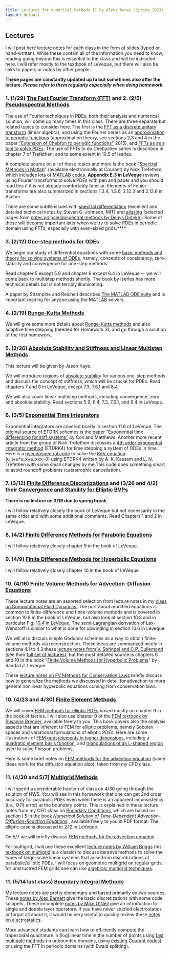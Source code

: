 ```yaml
---
title: Lectures for Numerical Methods II by Aleks Donev (Spring 2023)
layout: default
---
```


## Lectures 

I will post here lecture notes for each class in the form of slides (typed or hand-written). While these contain all of the information you need to know, reading going beyond this is essential to the class and will be indicated here. I will refer mostly to the textbook of LeVeque, but there will also be links to papers or notes by other people. 
 
**These pages are constantly updated up to but sometimes also after the lecture. *Please refer to them regularly especially when doing homework.*** 

### 1. (1/29) [The Fast Fourier Transform (FFT)](Lectures/Lecture-FFT.handout.pdf) and 2. (2/5) [Pseudospectral Methods](Lectures/Lecture-Spectral.handout.pdf)

The use of Fourier techniques in PDEs, both their analysis and numerical solution, will come up many times in this class. There are three separate but related topics to consider here. The first is the [FFT as a discrete unitary transform](Lectures/Lecture-FFT.handout.pdf) (linear algebra), and using the Fourier series as an [approximation to periodic functions](https://epubs.siam.org/doi/pdf/10.1137/141001007) (approximation theory, see sections 2,3 and 4 in the paper ["Extension of Chebfun to periodic functions"](https://epubs.siam.org/doi/pdf/10.1137/141001007) 2015), and [FFTs as as a tool to solve PDEs](Lectures/Lecture-Spectral.handout.pdf). The use of FFTs to do Chebyshev series is described in chapter 7 of Trefethen, and to some extent in 10.5 of Iserles. 
 
A complete source on all of these topics and more is the book "[Spectral Methods in Matlab](https://epubs.siam.org/doi/book/10.1137/1.9780898719598)" (available electronically at Courant) by Nick Trefethen, which includes lots of [MATLAB codes](https://people.maths.ox.ac.uk/trefethen/spectral.html). **Appendix E.3 in LeVeque** reviews using Fourier transforms to solve PDEs with pen and paper and you should read this if it is not already comfortably familiar. Elements of Fouier transforms are also summarized in sections 1.3.4, 1.3.6, 2.12.3 and 2.12.6 in Ascher. 
 
There are some subtle issues with [spectral differentiation](Lectures/SpectralDerivatives_FFT.pdf) (excellent and detailed technical notes by Steven G. Johnson, MIT) and [aliasing](Lectures/Aliasing.pdf) (selected pages from [notes on pseudospectral methods by Denys Dutykh](https://arxiv.org/abs/1606.05432v1)). Some of these will become important later when we try to solve PDEs in periodic domain using FFTs, especially with even-sized grids.**** 

### 3. (2/12) [One-step methods for ODEs](Lectures/Lecture-ODE.handout.pdf)

We begin our study of differential equations with some [basic methods and theory for solving systems of ODEs](Lectures/Lecture-ODE.handout.pdf), namely, concepts of consistency, zero-stability and convergence for one-step methods. 
 
Read chapter 5 except 5.9 and chapter 6 except 6.4 in LeVeque -- we will come back to multistep methods shortly. The book by Iserles has more technical details but is not terribly illuminating. 
 
A paper by Shampine and Reichelt describes [The MATLAB ODE suite](https://epubs.siam.org/doi/10.1137/S1064827594276424) and is important reading for anyone using the MATLAB solvers. 

### 4. (2/19) [Runge-Kutta Methods](Lectures/RungeKutta.pdf)[ ](Lectures/Lecture-ODE.handout.pdf)

We will give some more details about [Runge-Kutta methods](Lectures/RungeKutta.pdf) and also adaptive time stepping (needed for Homework 3), and go through a solution of the first homework. 

### 5. (2/26) [](Lectures/RungeKutta.pdf) [Absolute Stability and Stiffness and Linear Multistep Methods](Lectures/MultiStepMethods.pdf)

This lecture will be given by Jason Kaye.

We will introduce regions of [absolute stability](Lectures/Lecture-Stability.handout.pdf) for various one-step methods and discuss the concept of stiffness, which will be crucial for PDEs. Read chapters 7 and 8 in LeVeque, except 7.3, 7.6.1 and 8.4.

We will also cover linear multistep methods, including convergence, zero and absolute stability. Read sections 5.9, 6.4, 7.3, 7.6.1, and 8.4 in LeVeque.

### 6. (3/5) [](Lectures/RungeKutta.pdf) [Exponential Time Integrators](Lectures/ExponentialIntegration.pdf) 

Exponential integrators are covered briefly in section 11.6 of LeVeque. The original source of ETDRK schemes is the paper ["Exponential time differencing for stiff systems"](https://www.math.fsu.edu/%7Eokhanmoh/media/Cox,%20Matthews,%20JCP,%202002,%20Exponential%20Time%20Differencing%20for%20Stiff%20Systems.pdf) by Cox and Matthews. Another more recent article from the group of Nick Trefethen discusses a [4th order exponential integrator method](https://people.maths.ox.ac.uk/trefethen/fourth-order.pdf) (ETDRK4) for time stepping a system of ODEs in time. Here is a [pseudospectral code](https://cims.nyu.edu/%7Edonev/Teaching/PDE/Matlab/KdV.m) to solve the [KdV equation](https://en.wikipedia.org/wiki/Korteweg%E2%80%93de_Vries_equation) (u_t+u\*u_x+u_xxx=0) using ETDRK4 written by A. K. Kassam and L. N. Trefethen with some small changes by me.This code does something smart to avoid roundoff problems (catastrophic cancellation).

### 7. (3/12) [](Lectures/RungeKutta.pdf) [Finite Difference Discretizations](Lectures/FD_Elliptic_1D.pdf) and (3/26 and 4/2) their [Convergence and Stability for Elliptic BVPs](Lectures/FD_Elliptic_Convergence.pdf)

**There is no lecture on 3/19 due to spring break.**

I will follow relatively closely the book of LeVeque but not necessarily
in the same order and with some additional comments. Read Chapters 1 and
2 in LeVeque.

### 8. (4/2) [](Lectures/RungeKutta.pdf) [Finite Difference Methods for Parabolic Equations](Lectures/FD_Parabolic.pdf) 

I will follow relatively closely chapter 9 in the book of LeVeque.

### 9. (4/9) [](Lectures/RungeKutta.pdf) [Finite Difference Methods for Hyperbolic Equations](Lectures/FD_Hyperbolic.pdf) 

I will follow relatively closely chapter 10 in the book of LeVeque.

### 10. (4/16) [](Lectures/RungeKutta.pdf) [Finite Volume Methods for Advection-Diffusion Equations](Lectures/FV_Hyperbolic.pdf) 

These lecture notes are an assorted selection from lecture notes in my
[class on Computational Fluid Dynamics.](../CFD/Lectures.html) The part
about modified equations is common to finite-difference and
finite-volume methods and is covered in section 10.8 in the book of
LeVeque, but also look at section 10.8 and in particular [Fig. 10.4 in
LeVeque](Lectures/Artificial.png). The semi-Lagrangian derivation of
Lax-Wendroff is similar to what is done for upwinding in section 10.6 in
Leveque.

We will also discuss simple Godunov schemes as a way to obtain
finite-volume methods via reconstruction. These ideas are summarized
nicely in sections 4.1 to 4.3 these [lecture notes from V. Springel and
C.P. Dullemond](../CFD/Lectures/SlopeLimiters_Notes.pdf) (see their
[full set of
lectures](http://www.ita.uni-heidelberg.de/%7Edullemond/lectures/num_fluid_2012/)),
but the most detailed source is chapters 6 and 10 in the book "[Finite
Volume Methods for Hyperbolic
Problems](http://depts.washington.edu/clawpack/book.html)" by Randall J.
Leveque.

These [lecture notes on FV Methods for Conservation
Laws](../CFD/Lectures/ConservationLaws.pdf) briefly discuss how to
generalize the methods we discussed in detail for advection to more
general nonlinear hyperbolic equations coming from conservation laws.

### 10. (4/23 and 4/30) [Finite Element Methods](Lectures/FEM_Elliptic.pdf)

We will cover [FEM methods for elliptic PDEs](Lectures/FEM_Elliptic.pdf)
based mostly on chapter 9 in the book of Iserles. I will also use
chapter 0 of the [FEM textbook by Susanne
Brenner](https://link.springer.com/book/10.1007/978-0-387-75934-0),
available freely to you. This book covers also the analysis aspects that
are inherent to FEM for elliptic problems, namely Sobolev spaces and
variational formulations of elliptic PDEs. Here are some illustrations
of [FEM grids/elements in higher dimensions](Lectures/FEM-basis-2D.pdf),
including a [quadratic element basis
function](Lectures/FEM_quadratic_basis_triangle.png), and
[triangulations of an L-shaped
region](Lectures/FEM_2D_L_shape_adaptive.png) used to solve Poisson
problems.

Here is some brief notes on [FEM methods for the advection
equation](Lectures/FEM_Advection.pdf) (same ideas work for the diffusion
equation also), taken from my CFD class.

### 11. (4/30 and 5/7) [Multigrid Methods](Lectures/MultigridTutorial_Briggs.pdf)

I will spend a considerable fraction of class on 4/30 going through the
solution of HW5. You will see in this homework that one can get 2nd
order accuracy for parabolic PDEs even when there is an apparent
inconsistency (i.e., O(1) error) at the boundary points. This is
explained in these lecture notes from my CFD class on [Boundary
Conditions](https://cims.nyu.edu/%7Edonev/Teaching/CFD/Lectures/BoundaryConditions.pdf),
which are based on section I.5 in the book
<a href="http://link.springer.com/book/10.1007/978-3-662-09017-6"
style="font-style: italic;" target="_blank" rel="noopener">Numerical
Solution of Time-Dependent Advection-Diffusion-Reaction Equations</a>.,
available freely to you in PDF format. The elliptic case is discussed in
2.12 in LeVeque.

On 5/7 we will briefly discuss [FEM methods for the advection
equation](Lectures/FEM_Advection.pdf).

For multigrid, I will use these excellent [lecture notes by William
Briggs](Lectures/MultigridTutorial_Briggs.pdf) (his [textbook on
multigrid](http://bookstore.siam.org/ot72/) is a classic) to discuss
iterative methods to solve the types of large-scale linear systems that
arise from discretizations of parabolic/elliptic PDEs. I will focus on
geometric multigrid on regular grids; for unstructred FEM grids one can
use [algebraic multigrid
techniques](https://www.osti.gov/servlets/purl/897960).

### 11. (5/14 last class) [Boundary Integral Methods](Lectures/BoundaryIntegralMethods.pdf)

My lecture notes are pretty elementary and based primarily on two
sources. These [notes by Alex
Barnett](Lectures/BoundaryIntegral_Barnett.pdf) give the basic
discretizations with some code snippets. These incomplete [notes by Mike
O'Neil](https://cims.nyu.edu/%7Eoneil/courses/fa17-math2011/int_eq_notes_2017.pdf)
give an introduction to single and double layer operators. If you have
never studied electrostatics or forgot all about it, it would be very
useful to quickly review these [notes on
electrostatics](https://cims.nyu.edu/%7Eoneil/courses/sp19-math2840/electrostatics.pdf).

More advanced students can learn how to efficiently compute the
trapezoidal quadrature in (log)linear time in the number of points using
[fast multipole
methods](https://math.nyu.edu/faculty/greengar/shortcourse_fmm.pdf) (in
unbounded domains, using [existing Courant
codes](https://cims.nyu.edu/cmcl/fmm2dlib/fmm2dlib.html)) or using the
FFT in periodic domains (with Ewald splitting).

